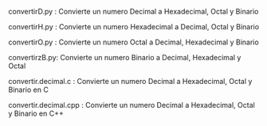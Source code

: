convertirD.py : Convierte un numero Decimal a Hexadecimal, Octal y Binario

convertirH.py : Convierte un numero Hexadecimal a Decimal, Octal y Binario

convertirO.py : Convierte un numero Octal a Decimal, Hexadecimal y Binario

convertirzB.py: Convierte un numero Binario a Decimal, Hexadecimal y Octal



convertir.decimal.c   : Convierte un numero Decimal a Hexadecimal, Octal y Binario en C

convertir.decimal.cpp : Convierte un numero Decimal a Hexadecimal, Octal y Binario en C++
